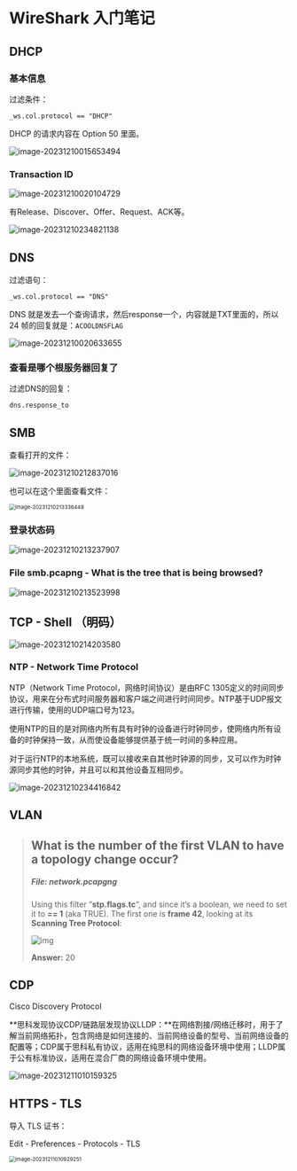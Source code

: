 # WireShark 入门笔记

## DHCP

### 基本信息

过滤条件：

```
_ws.col.protocol == "DHCP"
```

DHCP 的请求内容在 Option 50 里面。

![image-20231210015653494](img/WireShark.assets/image-20231210015653494.png)

### Transaction ID

![image-20231210020104729](img/WireShark.assets/image-20231210020104729.png)

有Release、Discover、Offer、Request、ACK等。

![image-20231210234821138](img/WireShark.assets/image-20231210234821138.png)

## DNS

过滤语句：

```
_ws.col.protocol == "DNS"
```

DNS 就是发去一个查询请求，然后response一个，内容就是TXT里面的，所以 24 帧的回复就是：`ACOOLDNSFLAG`

![image-20231210020633655](img/WireShark.assets/image-20231210020633655.png)

### 查看是哪个根服务器回复了

过滤DNS的回复：

```
dns.response_to
```

## SMB

查看打开的文件：

![image-20231210212837016](img/WireShark.assets/image-20231210212837016.png)

也可以在这个里面查看文件：

<img src="img/WireShark.assets/image-20231210213336448.png" alt="image-20231210213336448" style="zoom:67%;" />

### 登录状态码

![image-20231210213237907](img/WireShark.assets/image-20231210213237907.png)

### File smb.pcapng - What is the tree that is being browsed?

![image-20231210213523998](img/WireShark.assets/image-20231210213523998.png)

## TCP - Shell （明码）

![image-20231210214203580](img/WireShark.assets/image-20231210214203580.png)

### NTP - Network Time Protocol

NTP（Network Time Protocol，网络时间协议）是由RFC 1305定义的时间同步协议，用来在分布式时间服务器和客户端之间进行时间同步。NTP基于UDP报文进行传输，使用的UDP端口号为123。

使用NTP的目的是对网络内所有具有时钟的设备进行时钟同步，使网络内所有设备的时钟保持一致，从而使设备能够提供基于统一时间的多种应用。

对于运行NTP的本地系统，既可以接收来自其他时钟源的同步，又可以作为时钟源同步其他的时钟，并且可以和其他设备互相同步。

![image-20231210234416842](img/WireShark.assets/image-20231210234416842.png)

## VLAN 

> ## What is the number of the first VLAN to have a topology change occur?
>
> ##### *File: network.pcapgng*
>
> Using this filter “**stp.flags.tc**“, and since it’s a boolean, we need to set it to **== 1** (aka TRUE). The first one is **frame 42**, looking at its **Scanning Tree Protocol**:
>
> ![img](img/WireShark.assets/dc91a-20-2.png)
>
> **Answer:** 20

## CDP

Cisco Discovery Protocol

**思科发现协议CDP/链路层发现协议LLDP：**在网络割接/网络迁移时，用于了解当前网络拓扑，包含网络是如何连接的、当前网络设备的型号、当前网络设备的配置等；CDP属于思科私有协议，适用在纯思科的网络设备环境中使用；LLDP属于公有标准协议，适用在混合厂商的网络设备环境中使用。

![image-20231211010159325](img/WireShark.assets/image-20231211010159325.png)

## HTTPS - TLS

导入 TLS 证书：

Edit - Preferences - Protocols - TLS

<img src="img/WireShark.assets/image-20231211010929251.png" alt="image-20231211010929251" style="zoom:67%;" />